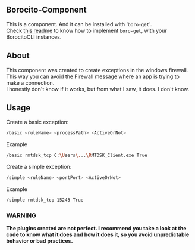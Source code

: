 ## Borocito-Component
This is a component. And it can be installed with '`boro-get`'.  
Check [this readme](https://github.com/Zhenboro/borocito-components/blob/dev/boro-get/README.md) to know how to implement `boro-get`, with your BorocitoCLI instances.  

## About
This component was created to create exceptions in the windows firewall. This way you can avoid the Firewall message where an app is trying to make a connection.  
I honestly don't know if it works, but from what I saw, it does. I don't know.  

## Usage
Create a basic exception:  
```sh
/basic <ruleName> <processPath> <ActiveOrNot>
```
Example  
```sh
/basic rmtdsk_tcp C:\Users\...\RMTDSK_Client.exe True
```

Create a simple exception:  
```sh
/simple <ruleName> <portPort> <ActiveOrNot>
```
Example  
```sh
/simple rmtdsk_tcp 15243 True
```

### WARNING
**The plugins created are not perfect. I recommend you take a look at the code to know what it does and how it does it, so you avoid unpredictable behavior or bad practices.**